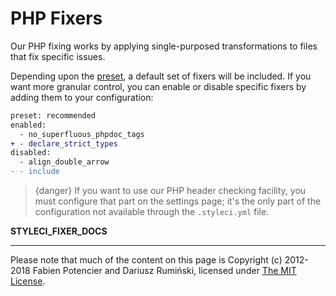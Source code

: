 # PHP Fixers

Our PHP fixing works by applying single-purposed transformations to files that fix specific issues.

Depending upon the [preset](presets), a default set of fixers will be included.
If you want more granular control, you can enable or disable specific fixers by adding them to your configuration:

```diff
preset: recommended
enabled:
  - no_superfluous_phpdoc_tags
+ - declare_strict_types
disabled:
  - align_double_arrow
- - include
```

> {danger} If you want to use our PHP header checking facility, you must configure that part on the settings page; it's the only part of the configuration not available through the `.styleci.yml` file.

__STYLECI_FIXER_DOCS__

---

Please note that much of the content on this page is Copyright (c) 2012-2018 Fabien Potencier and Dariusz Rumiński, licensed under [The MIT License](https://github.com/FriendsOfPHP/PHP-CS-Fixer/blob/master/LICENSE).
